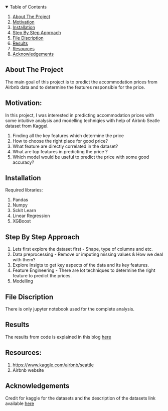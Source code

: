 
<details open="open">
  <summary>Table of Contents</summary>
  <ol>
    <li>
      <a href="#about-the-project">About The Project</a>
        <li><a href="#motivation">Motivation</a></li>
        <li><a href="#installation">Installation</a></li>
        <li><a href="#approach">Step By Step Approach</a></li>
      </ul>
    </li>
    <li><a href="#filedescription">File Discription</a></li>
    <li><a href="#results">Results</a></li>
    <li><a href="#resources">Resources</a></li>
    <li><a href="#acknoledgements">Acknowledgements</a></li>
    
    
  </ol>
</details>

## About The Project

The main goal of this project is to predict the accommodation prices from Airbnb data and to determine the features responsible for the price. 

## Motivation:
In this project, I was interested in predicting accommodation prices with some intuitive analysis and modelling techniqies with help of Airbnb Seatle dataset from Kaggel.

1. Finding all the key features which determine the price
2. How to choose the right place for good price?
3. What feature are directly correlated in the dataset?
4. What are top features in predicting the price ?
5. Which model would be useful to predict the price with some good accuracy?

## Installation
Required libraries:
1. Pandas
2. Numpy
3. Sckit Learn 
4. Linear Regression 
5. XGBoost

## Step By Step Approach
1. Lets first explore the dataset first - Shape, type of columns and etc.
2. Data preprocessing -  Remove or imputing missing values & How we deal with them?
3. Explore Insigts to get key aspects of the data and its key features.
4. Feature Engineering - There are lot techniques to determine the right feature to predict the prices.
5. Modelling

## File Discription
There is only jupyter notebook used for the complete analysis.

## Results
The results from code is explained in this blog  [here](https://venkateshprasath-manoharan.medium.com/lets-see-how-machine-learning-can-be-used-to-predict-accommodation-reservation-prices-c7865b40fbc7)

## Resources:
1. https://www.kaggle.com/airbnb/seattle
2. Airbnb website

## Acknowledgements
Credit for kaggle for the datasets and the description of the datasets link available [here](https://www.kaggle.com/airbnb/seattle/data)


